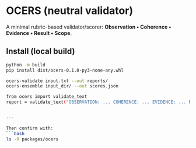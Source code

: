 # OCERS (neutral validator)

A minimal rubric-based validator/scorer: **Observation • Coherence • Evidence • Result • Scope**.

## Install (local build)
```bash
python -m build
pip install dist/ocers-0.1.0-py3-none-any.whl

ocers-validate input.txt --out reports/
ocers-ensemble input_dir/ --out scores.json

from ocers import validate_text
report = validate_text("OBSERVATION: ... COHERENCE: ... EVIDENCE: ... RESULT: ... SCOPE: ...")


---

Then confirm with:
```bash
ls -R packages/ocers

